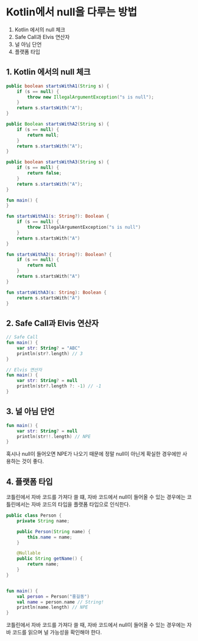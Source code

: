 # Kotlin에서 null을 다루는 방법


1. Kotlin 에서의 null 체크
2. Safe Call과 Elvis 연산자
3. 널 아님 단언
4. 플랫폼 타입

## 1. Kotlin 에서의 null 체크

```java
public boolean startsWithA1(String s) {
    if (s == null) {
        throw new IllegalArgumentException("s is null");
    }
    return s.startsWith("A");
}

public Boolean startsWithA2(String s) {
    if (s == null) {
        return null;
    }
    return s.startsWith("A");
}

public boolean startsWithA3(String s) {
    if (s == null) {
        return false;
    }
    return s.startsWith("A");
}
```

```kotlin
fun main() {
}

fun startsWithA1(s: String?): Boolean {
    if (s == null) {
        throw IllegalArgumentException("s is null")
    }
    return s.startsWith("A")
}

fun startsWithA2(s: String?): Boolean? {
    if (s == null) {
        return null
    }
    return s.startsWith("A")
}

fun startsWithA3(s: String): Boolean {
    return s.startsWith("A")
}
```

## 2. Safe Call과 Elvis 연산자

```kotlin
// Safe Call
fun main() {
    var str: String? = "ABC"
    println(str?.length) // 3
}

// Elvis 연산자
fun main() {
    var str: String? = null
    println(str?.length ?: -1) // -1
}
```

## 3. 널 아님 단언

```kotlin
fun main() {
    var str: String? = null
    println(str!!.length) // NPE
}
```

혹시나 null이 들어오면 NPE가 나오기 때문에
정말 null이 아닌게 확실한 경우에만 사용하는 것이 좋다.

## 4. 플랫폼 타입

코틀린에서 자바 코드를 가져다 쓸 떄, 자바 코드에서 null이 들어올 수 있는 경우에는
코틀린에서는 자바 코드의 타입을 플랫폼 타입으로 인식한다.

```java
public class Person {
    private String name;

    public Person(String name) {
        this.name = name;
    }

    @Nullable
    public String getName() {
        return name;
    }
}
```

```kotlin

fun main() {
    val person = Person("홍길동")
    val name = person.name // String!
    println(name.length) // NPE
}
```

코틀린에서 자바 코드를 가져다 쓸 때, 자바 코드에서 null이 들어올 수 있는 경우에는
자바 코드를 읽으며 널 가능성을 확인해야 한다.



